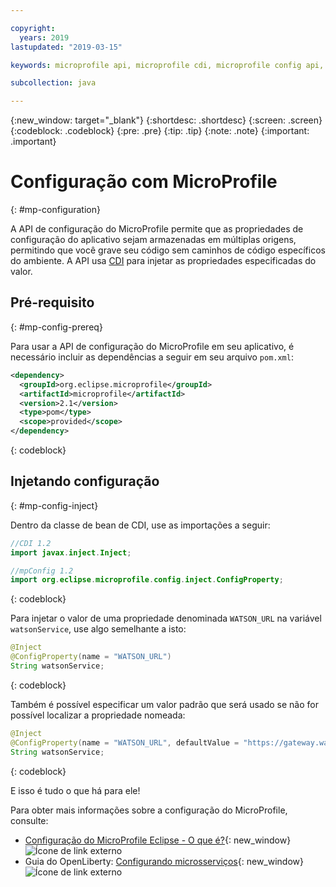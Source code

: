 ```yaml
---

copyright:
  years: 2019
lastupdated: "2019-03-15"

keywords: microprofile api, microprofile cdi, microprofile config api, config api, store properties multiple sources

subcollection: java

---
```


{:new_window: target="_blank"}
{:shortdesc: .shortdesc}
{:screen: .screen}
{:codeblock: .codeblock}
{:pre: .pre}
{:tip: .tip}
{:note: .note}
{:important: .important}

# Configuração com MicroProfile
{: #mp-configuration}

A API de configuração do MicroProfile permite que as propriedades de configuração do aplicativo sejam armazenadas em múltiplas origens, permitindo que você grave seu código sem caminhos de código específicos do ambiente. A API usa [CDI](/docs/java?topic=java-mp-cdi#mp-cdi) para injetar as propriedades especificadas do valor.

## Pré-requisito
{: #mp-config-prereq}

Para usar a API de configuração do MicroProfile em seu aplicativo, é necessário incluir as dependências a seguir em seu arquivo `pom.xml`:

```xml
<dependency>
  <groupId>org.eclipse.microprofile</groupId>
  <artifactId>microprofile</artifactId>
  <version>2.1</version>
  <type>pom</type>
  <scope>provided</scope>
</dependency>
```
{: codeblock}

## Injetando configuração
{: #mp-config-inject}

Dentro da classe de bean de CDI, use as importações a seguir:

```java
//CDI 1.2
import javax.inject.Inject;

//mpConfig 1.2
import org.eclipse.microprofile.config.inject.ConfigProperty;
```
{: codeblock}

Para injetar o valor de uma propriedade denominada `WATSON_URL` na variável `watsonService`, use algo semelhante a isto:

```java
@Inject 
@ConfigProperty(name = "WATSON_URL") 
String watsonService;
```
{: codeblock}

Também é possível especificar um valor padrão que será usado se não for possível localizar a propriedade nomeada:

```java
@Inject 
@ConfigProperty(name = "WATSON_URL", defaultValue = "https://gateway.watsonplatform.net/tone-analyzer/api/v3/tone?version=2017-09-21") 
String watsonService;
```
{: codeblock}

E isso é tudo o que há para ele!

Para obter mais informações sobre a configuração do MicroProfile, consulte:

* [Configuração do MicroProfile Eclipse - O que é?](https://www.eclipse.org/community/eclipse_newsletter/2017/september/article3.php){: new_window}![Ícone de link externo](../icons/launch-glyph.svg "Ícone de link externo")
* Guia do OpenLiberty: [Configurando microsserviços](https://openliberty.io/guides/microprofile-config.html){: new_window}![Ícone de link externo](../icons/launch-glyph.svg "Ícone de link externo")
